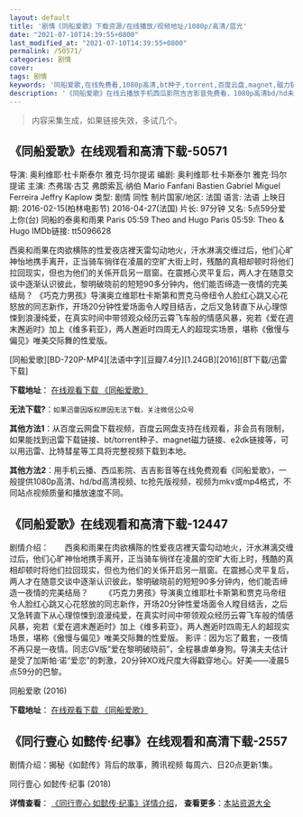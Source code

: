 ```yaml
---
layout: default
title: '剧情《同船爱歌》下载资源/在线播放/视频地址/1080p/高清/蓝光'
date: "2021-07-10T14:39:55+0800"
last_modified_at: "2021-07-10T14:39:55+0800"
permalink: /50571/
categories: 剧情
cover:
tags: 剧情
keywords: '同船爱歌,在线免费看,1080p高清,bt种子,torrent,百度云盘,magnet,磁力链,迅雷下载资源'
description: '《同船爱歌》在线云播放手机西瓜影院吉吉影音免费看，1080p高清bd/hd未删减完整版和tc抢先枪版，mkv/mp4格式，附带bt/torrent种子、magnet/磁力链、百度云盘、网盘资源迅雷下载链接'
---
```


>内容采集生成，如果链接失效，多试几个。


## 《同船爱歌》在线观看和高清下载-50571

导演: 奥利维耶·杜卡斯泰尔 雅克·玛尔提诺 编剧: 奥利维耶·杜卡斯泰尔 雅克·玛尔提诺 主演: 杰弗瑞·古艾 弗朗索瓦·纳伯 Mario Fanfani Bastien Gabriel Miguel Ferreira Jeffry Kaplow 类型: 剧情 同性 制片国家/地区: 法国 语言: 法语 上映日期: 2016-02-15(柏林电影节) 2016-04-27(法国) 片长: 97分钟 又名: 5点59分爱上你(台) 同船的泰奥和雨果 Paris 05:59 Theo and Hugo Paris 05:59: Theo & Hugo IMDb链接: tt5096628

西奥和雨果在肉欲横陈的性爱夜店裡天雷勾动地火，汗水淋漓交缠过后，他们心旷神怡地携手离开，正当骑车徜徉在凌晨的空旷大街上时，残酷的真相却顿时将他们拉回现实，但也为他们的关係开启另一扇窗。在震撼心灵平复后，两人才在随意交谈中逐渐认识彼此，黎明破晓前的短短90多分钟内，他们能否缔造一夜情的完美结局？ 《巧克力男孩》导演奥立维耶杜卡斯第和贾克马帝纽令人脸红心跳又心花怒放的同志新作，开场20分钟性爱场面令人瞠目结舌，之后又急转直下从心理惊悚到浪漫纯爱，在真实时间中带领观众经历云霄飞车般的情感风暴，宛若《爱在週末邂逅时》加上《维多莉亚》，两人邂逅时四周无人的超现实场景，堪称《傲慢与偏见》唯美交际舞的性爱版。


[同船爱歌][BD-720P-MP4][法语中字][豆瓣7.4分][1.24GB][2016][BT下载/迅雷下载]

**下载地址**： [在线观看下载 《同船爱歌》](https://www.btdx8.com/torrent/theo_and_hugo_2016.html) 


**无法下载?**：`如果迅雷因版权原因无法下载，关注微信公众号 `

**其他方法1**：从百度云网盘下载视频，百度云网盘支持在线观看，非会员有限制，如果能找到迅雷下载链接、bt/torrent种子、magnet磁力链接、e2dk链接等，可以用迅雷、比特彗星等工具将完整视频下载到本地。

**其他方法2**：用手机云播、西瓜影院、吉吉影音等在线免费观看《同船爱歌》，一般提供1080p高清、hd/bd高清视频、tc抢先版视频，视频为mkv或mp4格式，不同站点视频质量和播放速度不同。


## 《同船爱歌》在线观看和高清下载-12447

剧情介绍：　　西奥和雨果在肉欲横陈的性爱夜店裡天雷勾动地火，汗水淋漓交缠过后，他们心旷神怡地携手离开，正当骑车徜徉在凌晨的空旷大街上时，残酷的真相却顿时将他们拉回现实，但也为他们的关係开启另一扇窗。在震撼心灵平复后，两人才在随意交谈中逐渐认识彼此，黎明破晓前的短短90多分钟内，他们能否缔造一夜情的完美结局？  　　《巧克力男孩》导演奥立维耶杜卡斯第和贾克马帝纽令人脸红心跳又心花怒放的同志新作，开场20分钟性爱场面令人瞠目结舌，之后又急转直下从心理惊悚到浪漫纯爱，在真实时间中带领观众经历云霄飞车般的情感风暴，宛若《爱在週末邂逅时》加上《维多莉亚》，两人邂逅时四周无人的超现实场景，堪称《傲慢与偏见》唯美交际舞的性爱版。 影评：因为忘了戴套，一夜情不再只是一夜情。同志GV版“爱在黎明破晓前”，全程暴虐单身狗。导演夫夫估计是受了加斯帕·诺“爱恋”的刺激，20分钟XO戏尺度大得戳穿地心。好美——凌晨5点59分的巴黎。


同船爱歌 (2016)

**下载地址**： [在线观看下载 《同船爱歌》](https://www.btbtdy.me/btdy/dy6917.html) 


## 《同行壹心 如懿传·纪事》在线观看和高清下载-2557

剧情介绍：揭秘《如懿传》背后的故事，腾讯视频 每周六、日20点更新1集。


同行壹心 如懿传·纪事 (2018)

**详情查看**： [《同行壹心 如懿传·纪事》详情介绍](/movie/2557/)， **查看更多**：[本站资源大全](/movie/t/all/)

